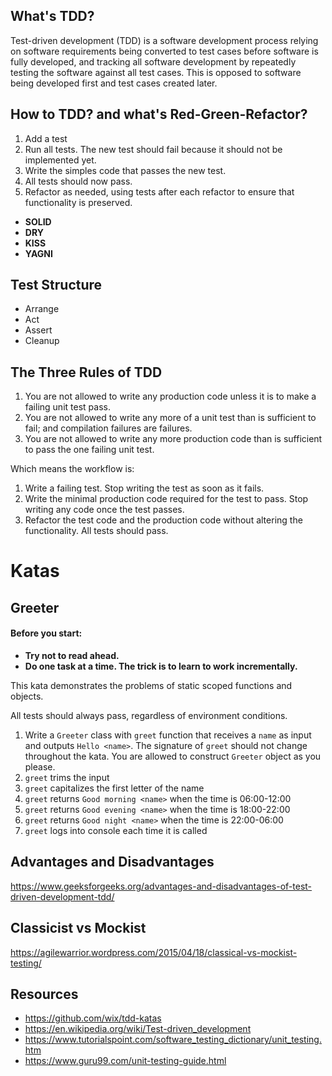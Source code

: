 ## What's TDD?
Test-driven development (TDD) is a software development process relying on software requirements being converted to test cases before software is fully developed, and tracking all software development by repeatedly testing the software against all test cases. This is opposed to software being developed first and test cases created later. 

## How to TDD? and what's Red-Green-Refactor?
1. Add a test
2. Run all tests. The new test should fail because it should not be implemented yet.
3. Write the simples code that passes the new test.
4. All tests should now pass.
5. Refactor as needed, using tests after each refactor to ensure that functionality is preserved.
* **SOLID**
* **DRY**
* **KISS**
* **YAGNI**

## Test Structure
* Arrange
* Act
* Assert
* Cleanup

## The Three Rules of TDD

1. You are not allowed to write any production code unless it is to make a failing unit test pass.
2. You are not allowed to write any more of a unit test than is sufficient to fail; and compilation failures are failures.
3. You are not allowed to write any more production code than is sufficient to pass the one failing unit test.

Which means the workflow is:

1. Write a failing test. Stop writing the test as soon as it fails.
2. Write the minimal production code required for the test to pass. Stop writing any code once the test passes.
3. Refactor the test code and the production code without altering the functionality. All tests should pass.

# Katas

## Greeter

#### Before you start:
* **Try not to read ahead.**
* **Do one task at a time. The trick is to learn to work incrementally.**

This kata demonstrates the problems of static scoped functions and objects.

All tests should always pass, regardless of environment conditions.

1. Write a `Greeter` class with `greet` function that receives a `name` as input and outputs `Hello <name>`. The signature of `greet` should not change throughout the kata. You are allowed to construct `Greeter` object as you please.
2. `greet` trims the input
3. `greet` capitalizes the first letter of the name
4. `greet` returns `Good morning <name>` when the time is 06:00-12:00
5. `greet` returns `Good evening <name>` when the time is 18:00-22:00
6. `greet` returns `Good night <name>` when the time is 22:00-06:00
7. `greet` logs into console each time it is called

## Advantages and Disadvantages

https://www.geeksforgeeks.org/advantages-and-disadvantages-of-test-driven-development-tdd/

## Classicist vs Mockist

https://agilewarrior.wordpress.com/2015/04/18/classical-vs-mockist-testing/

## Resources
* https://github.com/wix/tdd-katas
* https://en.wikipedia.org/wiki/Test-driven_development
* https://www.tutorialspoint.com/software_testing_dictionary/unit_testing.htm
* https://www.guru99.com/unit-testing-guide.html

